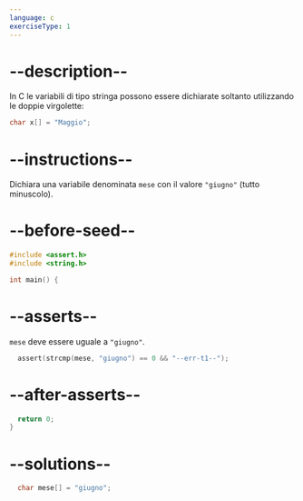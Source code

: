 ```yaml
---
language: c
exerciseType: 1
---
```


# --description--

In C le variabili di tipo stringa possono essere dichiarate soltanto utilizzando le doppie virgolette:
```c
char x[] = "Maggio";
```

# --instructions--

Dichiara una variabile denominata `mese` con il valore `"giugno"` (tutto minuscolo).

# --before-seed--

```c
#include <assert.h>
#include <string.h>

int main() {
```

# --asserts--

`mese` deve essere uguale a `"giugno"`.

```c
  assert(strcmp(mese, "giugno") == 0 && "--err-t1--");
```

# --after-asserts--

```c
  return 0;
}
```

# --solutions--

```c
  char mese[] = "giugno";
```
